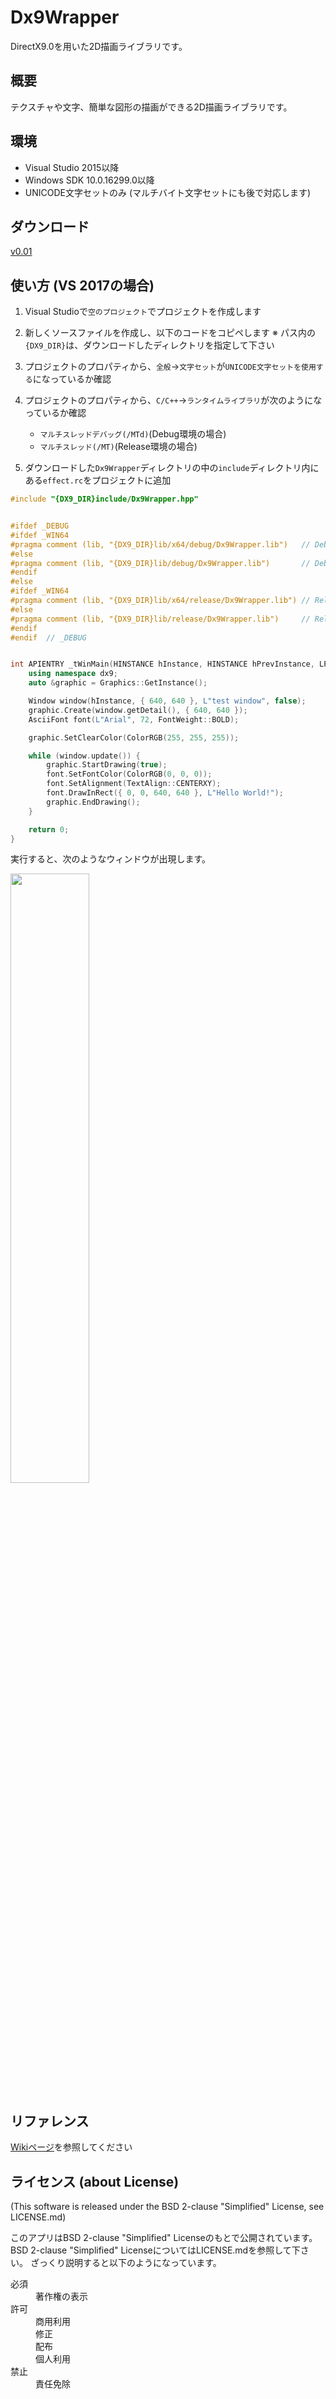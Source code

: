 # Dx9Wrapper
DirectX9.0を用いた2D描画ライブラリです。

## 概要
テクスチャや文字、簡単な図形の描画ができる2D描画ライブラリです。

## 環境
- Visual Studio 2015以降
- Windows SDK 10.0.16299.0以降
- UNICODE文字セットのみ (マルチバイト文字セットにも後で対応します)

## ダウンロード
[v0.01](https://github.com/Yamamoto0773/Dx9Wrapper/releases/download/v0.01/Dx9Wrapper_v0.01.zip)

## 使い方 (VS 2017の場合)
1. Visual Studioで`空のプロジェクト`でプロジェクトを作成します
2. 新しくソースファイルを作成し、以下のコードをコピペします ※ パス内の`{DX9_DIR}`は、ダウンロードしたディレクトリを指定して下さい

3. プロジェクトのプロパティから、`全般`→`文字セット`が`UNICODE文字セットを使用する`になっているか確認
4. プロジェクトのプロパティから、`C/C++`→`ランタイムライブラリ`が次のようになっているか確認
	- `マルチスレッドデバッグ(/MTd)`(Debug環境の場合)
	- `マルチスレッド(/MT)`(Release環境の場合)
5. ダウンロードした`Dx9Wrapper`ディレクトリの中の`include`ディレクトリ内にある`effect.rc`をプロジェクトに追加

```cpp
#include "{DX9_DIR}include/Dx9Wrapper.hpp"


#ifdef _DEBUG
#ifdef _WIN64
#pragma comment (lib, "{DX9_DIR}lib/x64/debug/Dx9Wrapper.lib")   // Debug x64
#else
#pragma comment (lib, "{DX9_DIR}lib/debug/Dx9Wrapper.lib")       // Debug x86
#endif
#else
#ifdef _WIN64
#pragma comment (lib, "{DX9_DIR}lib/x64/release/Dx9Wrapper.lib") // Release x64
#else
#pragma comment (lib, "{DX9_DIR}lib/release/Dx9Wrapper.lib")     // Release x86
#endif
#endif	// _DEBUG


int APIENTRY _tWinMain(HINSTANCE hInstance, HINSTANCE hPrevInstance, LPTSTR lpCmdLine, int nCmdShow) {
	using namespace dx9;
	auto &graphic = Graphics::GetInstance();

	Window window(hInstance, { 640, 640 }, L"test window", false);
	graphic.Create(window.getDetail(), { 640, 640 });
	AsciiFont font(L"Arial", 72, FontWeight::BOLD);

	graphic.SetClearColor(ColorRGB(255, 255, 255));

	while (window.update()) {
		graphic.StartDrawing(true);
		font.SetFontColor(ColorRGB(0, 0, 0));
		font.SetAlignment(TextAlign::CENTERXY);
		font.DrawInRect({ 0, 0, 640, 640 }, L"Hello World!");
		graphic.EndDrawing();
	}

	return 0;
}
```
実行すると、次のようなウィンドウが出現します。

<img src="https://i.imgur.com/rOV8pVq.png" width=50%>


## リファレンス
[Wikiページ](https://github.com/Yamamoto0773/Dx9Wrapper/wiki)を参照してください

## ライセンス (about License)
(This software is released under the BSD 2-clause "Simplified" License,  see LICENSE.md)

このアプリはBSD 2-clause "Simplified" Licenseのもとで公開されています。
BSD 2-clause "Simplified" LicenseについてはLICENSE.mdを参照して下さい。
ざっくり説明すると以下のようになっています。

<dl>
	<dt>必須</dt>
	<dd>著作権の表示</dd>
	<dt>許可</dt>
	<dd>商用利用</dd>
	<dd>修正</dd>
	<dd>配布</dd>
	<dd>個人利用</dd>
	<dt>禁止</dt>
	<dd>責任免除</dd>
</dl>

  
  
